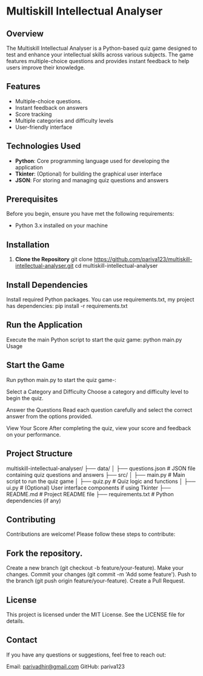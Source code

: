 # Multiskill Intellectual Analyser

## Overview
The Multiskill Intellectual Analyser is a Python-based quiz game designed to test and enhance your intellectual skills across various subjects. The game features multiple-choice questions and provides instant feedback to help users improve their knowledge.

## Features
- Multiple-choice questions.
- Instant feedback on answers
- Score tracking
- Multiple categories and difficulty levels
- User-friendly interface

## Technologies Used
- **Python**: Core programming language used for developing the application
- **Tkinter**: (Optional) for building the graphical user interface
- **JSON**: For storing and managing quiz questions and answers

## Prerequisites
Before you begin, ensure you have met the following requirements:
- Python 3.x installed on your machine

## Installation
1. **Clone the Repository**
   git clone https://github.com/pariva123/multiskill-intellectual-analyser.git
   cd multiskill-intellectual-analyser

## Install Dependencies

Install required Python packages. You can use requirements.txt, my project has dependencies:
pip install -r requirements.txt

## Run the Application

Execute the main Python script to start the quiz game:
python main.py
Usage

## Start the Game

Run python main.py to start the quiz game-:

Select a Category and Difficulty
Choose a category and difficulty level to begin the quiz.

Answer the Questions
Read each question carefully and select the correct answer from the options provided.

View Your Score
After completing the quiz, view your score and feedback on your performance.

## Project Structure

multiskill-intellectual-analyser/
├── data/
│   ├── questions.json    # JSON file containing quiz questions and answers
├── src/
│   ├── main.py           # Main script to run the quiz game
│   ├── quiz.py           # Quiz logic and functions
│   ├── ui.py             # (Optional) User interface components if using Tkinter
├── README.md             # Project README file
├── requirements.txt      # Python dependencies (if any)

## Contributing
Contributions are welcome! Please follow these steps to contribute:

## Fork the repository.
Create a new branch (git checkout -b feature/your-feature).
Make your changes.
Commit your changes (git commit -m 'Add some feature').
Push to the branch (git push origin feature/your-feature).
Create a Pull Request.

## License
This project is licensed under the MIT License. See the LICENSE file for details.

## Contact
If you have any questions or suggestions, feel free to reach out:

Email: parivadhir@gmail.com
GitHub: pariva123
